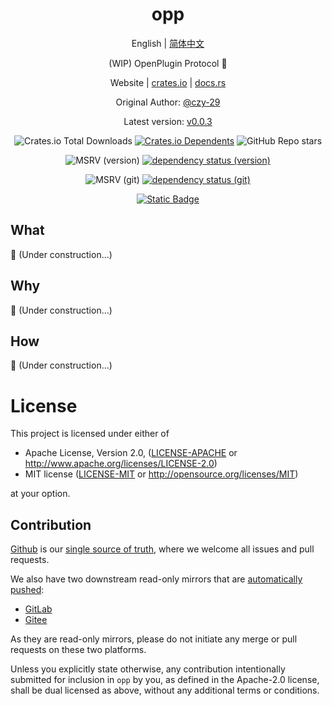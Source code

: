 <div align="center">

# opp

English | [简体中文](README-CN.md)

(WIP) OpenPlugin Protocol 🚧

Website | [crates.io](https://crates.io/crates/opp) | [docs.rs](https://docs.rs/opp/latest/opp)

Original Author: [@czy-29](https://github.com/czy-29)

Latest version: [v0.0.3](https://github.com/opensound-org/opp/releases/tag/v0.0.3)

![Crates.io Total Downloads](https://img.shields.io/crates/d/opp)
[![Crates.io Dependents](https://img.shields.io/crates/dependents/opp)](https://crates.io/crates/opp/reverse_dependencies)
![GitHub Repo stars](https://img.shields.io/github/stars/opensound-org/opp)

![MSRV (version)](https://img.shields.io/crates/msrv/opp/0.0.3?label=v0.0.3-msrv)
[![dependency status (version)](https://deps.rs/crate/opp/0.0.3/status.svg?subject=v0.0.3-deps)](https://deps.rs/crate/opp/0.0.3)

![MSRV (git)](https://img.shields.io/badge/git--msrv-unknown-blue)
[![dependency status (git)](https://deps.rs/repo/github/opensound-org/opp/status.svg?subject=git-deps)](https://deps.rs/repo/github/opensound-org/opp)

[![Static Badge](https://img.shields.io/badge/build_with-Rust_1.81.0-dca282)](https://blog.rust-lang.org/2024/09/05/Rust-1.81.0.html)

</div>

## What
🚧 (Under construction...)

## Why
🚧 (Under construction...)

## How
🚧 (Under construction...)

# License

This project is licensed under either of

 * Apache License, Version 2.0, ([LICENSE-APACHE](LICENSE-APACHE) or
   http://www.apache.org/licenses/LICENSE-2.0)
 * MIT license ([LICENSE-MIT](LICENSE-MIT) or
   http://opensource.org/licenses/MIT)

at your option.

## Contribution

[Github](https://github.com/opensound-org/opp) is our [single source of truth](https://en.wikipedia.org/wiki/Single_source_of_truth), where we welcome all issues and pull requests.

We also have two downstream read-only mirrors that are [automatically pushed](.github/workflows/mirror.yml):
- [GitLab](https://gitlab.com/opensound-org/opp)
- [Gitee](https://gitee.com/opensound-org/opp)

As they are read-only mirrors, please do not initiate any merge or pull requests on these two platforms.

Unless you explicitly state otherwise, any contribution intentionally submitted
for inclusion in `opp` by you, as defined in the Apache-2.0 license, shall be
dual licensed as above, without any additional terms or conditions.
